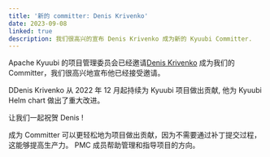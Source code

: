 ```yaml
---
title: '新的 committer: Denis Krivenko'
date: 2023-09-08
linked: true
description: 我们很高兴的宣布 Denis Krivenko 成为新的 Kyuubi Committer.
---
```

<!---
  Licensed under the Apache License, Version 2.0 (the "License");
  you may not use this file except in compliance with the License.
  You may obtain a copy of the License at

   http://www.apache.org/licenses/LICENSE-2.0

  Unless required by applicable law or agreed to in writing, software
  distributed under the License is distributed on an "AS IS" BASIS,
  WITHOUT WARRANTIES OR CONDITIONS OF ANY KIND, either express or implied.
  See the License for the specific language governing permissions and
  limitations under the License. See accompanying LICENSE file.
-->

Apache Kyuubi 的项目管理委员会已经邀请[Denis Krivenko](https://github.com/dnskr)
成为我们的Committer，我们很高兴地宣布他已经接受邀请。

DDenis Krivenko 从 2022 年 12 月起持续为 Kyuubi 项目做出贡献, 他为 Kyuubi Helm chart
做出了重大改进。

让我们一起祝贺 Denis !

成为 Committer 可以更轻松地为项目做出贡献，因为不需要通过补丁提交过程，这能够提高生产力。
PMC 成员帮助管理和指导项目的方向。
